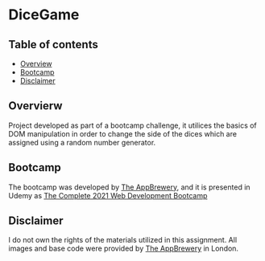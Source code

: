 # DiceGame

## Table of contents

- [Overview](#overview)
- [Bootcamp](#bootcamp)
- [Disclaimer](#disclaimer)


## Overvierw

Project developed as part of a bootcamp challenge, it utilices the basics of DOM manipulation in order to change the side of the dices which are assigned using a random number generator.

## Bootcamp

The bootcamp was developed by [The AppBrewery](https://www.appbrewery.co/), and it is presented in Udemy as [The Complete 2021 Web Development Bootcamp](https://www.udemy.com/course/the-complete-web-development-bootcamp/)


## Disclaimer
I do not own the rights of the materials utilized in this assignment.
All images and base code were provided by [The AppBrewery](https://www.appbrewery.co/) in London.